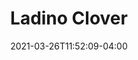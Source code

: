 ---
title: "Ladino Clover"
date: 2021-03-26T11:52:09-04:00
draft: false
banner: "clover-banner.jpg"
img: "ladino.jpg"
source: "Whitney Cranshaw, Colorado State University, Bugwood.org"
tax: "Legume" #Legume, Brassica, Grass, Broadleaf
cycle: "Perennial" #Perennial, Annual
tags: ["Attracts pollinators", "Bears traffic"] #Attracts pollinators, bears traffic, etc
dm: 2000–6000
ph: 6.0–7.0
n: 80–200
planting: "September–October" #Planting window
depth: "1/4–1/2"
drilled: "3–9"
broadcast: "5–14"
heat: "very good"
drought: "average"
shade: "good"
flood: "good"
fertility: "average"
soil: "average"
erosion: "great"
weed: "good"
grazing: "excellent"
growth: "poor"
residue: "poor"
beneficials: "excellent"
traffic: "excellent"
---